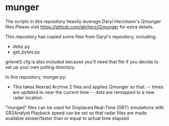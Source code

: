 # munger
The scripts in this repository heavily leverage Daryl Herzmann's l2munger files
Please visit https://github.com/akrherz/l2munger for extra details.

This repository has copied some files from Daryl's repository, including:
- debz.py
- get_bytes.py

grlevel2.cfg is also included because you'll need that file if you decide to set up your own
polling directory

In this repository, munger.py:
- This takes Nexrad Archive 2 files and applies l2munger so that:
 -- times are updated to near the current time
 -- data are remapped to a new radar location.

"munged" files can be used for Displaced Real-Time (DRT) simulations with GR2Analyst
 Playback speed can be set so that radar files are made available slower/faster than or equal to actual time elapsed

